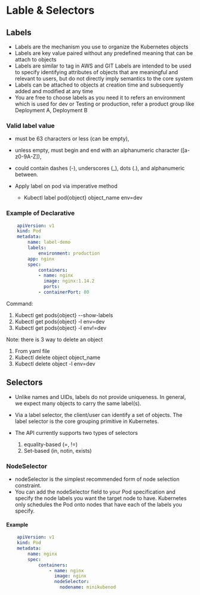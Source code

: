 # Lable & Selectors

## Labels

- Labels are the mechanism you use to organize the Kubernetes objects
- Labels are key value paired without any predefined meaning that can be attach to objects
- Labels are similar to tag in AWS and GIT
Labels are intended to be used to specify identifying attributes of objects that are meaningful and relevant to
users, but do not directly imply semantics to the core system
- Labels can be attached to objects at creation time and subsequently added and modified at any time
- You are free to choose labels as you need it to refers an environment which is used for dev or Testing or
production, refer a product group like Deployment A, Deployment B

### Valid label value

- must be 63 characters or less (can be empty),
- unless empty, must begin and end with an alphanumeric character ([a-z0-9A-Z]),
- could contain dashes (-), underscores (_), dots (.), and alphanumeric between.

- Apply label on pod via imperative method
  - Kubectl label pod{object} object_name env=dev

### Example of Declarative
```yaml
    apiVersion: v1
    kind: Pod
    metadata:
        name: label-demo
        labels:
            environment: production
        app: nginx
        spec:
            containers:
            - name: nginx
              image: nginx:1.14.2
              ports:
            - containerPort: 80
```    
Command:

1. Kubectl get pods{object} --show-labels
2. Kubectl get pods{object} -l env=dev
3. Kubectl get pods{object} -l env!=dev

Note: there is 3 way to delete an object

1. From yaml file
2. Kubectl delete object object_name
3. Kubectl delete object -l env=dev

## Selectors

- Unlike names and UIDs, labels do not provide uniqueness. In general, we expect many objects to carry the
same label(s).

- Via a label selector, the client/user can identify a set of objects. The label selector is the core grouping
primitive in Kubernetes.

- The API currently supports two types of selectors
    1. equality-based (=, !=)
    2. Set-based (in, notin, exists)

### NodeSelector

- nodeSelector is the simplest recommended form of node selection constraint.
- You can add the nodeSelector field to your Pod specification and specify the node labels you want the target
node to have. Kubernetes only schedules the Pod onto nodes that have each of the labels you specify.

#### Example
```yaml
    apiVersion: v1
    kind: Pod
    metadata:
        name: nginx
        spec:
            containers:
                - name: nginx
                  image: nginx
                  nodeSelector:
                    nodename: minikubenod
```